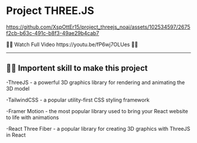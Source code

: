 # Project THREE.JS <br>


https://github.com/XspOttEr15/project_threejs_noai/assets/102534597/2675f2cb-b63c-491c-b8f3-49ae29b4cab7


<p> 🤖🤖 Watch Full Video https://youtu.be/fP6wj7OLUes 🤖🤖 </p>
<hr>
<h2>👾👾 Importent skill to make this project </h2>
<p>-ThreeJS - a powerful 3D graphics library for rendering and animating the 3D model </p> 
<p>-TailwindCSS - a popular utility-first CSS styling framework</p>
<p>-Framer Motion - the most popular library used to bring your React website to life with animations</p>
<p>-React Three Fiber - a popular library for creating 3D graphics with ThreeJS in React</p>

